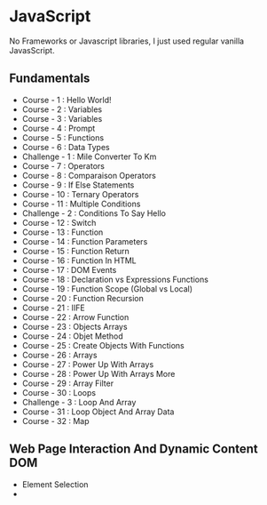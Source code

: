 # JavaScript

No Frameworks or Javascript libraries, I just used regular vanilla JavasScript.


## Fundamentals
- Course - 1 : Hello World!
- Course - 2 : Variables
- Course - 3 : Variables
- Course - 4 : Prompt
- Course - 5 : Functions
- Course - 6 : Data Types
- Challenge - 1 : Mile Converter To Km
- Course - 7 : Operators
- Course - 8 : Comparaison Operators
- Course - 9 : If Else Statements
- Course - 10 : Ternary Operators
- Course - 11 : Multiple Conditions
- Challenge - 2 : Conditions To Say Hello
- Course - 12 : Switch
- Course - 13 : Function
- Course - 14 : Function Parameters
- Course - 15 : Function Return
- Course - 16 : Function In HTML
- Course - 17 : DOM Events
- Course - 18 : Declaration vs Expressions Functions
- Course - 19 : Function Scope (Global vs Local)
- Course - 20 : Function Recursion 
- Course - 21 : IIFE
- Course - 22 : Arrow Function
- Course - 23 : Objects Arrays
- Course - 24 : Objet Method
- Course - 25 : Create Objects With Functions
- Course - 26 : Arrays
- Course - 27 : Power Up With Arrays
- Course - 28 : Power Up With Arrays More
- Course - 29 : Array Filter
- Course - 30 : Loops
- Challenge - 3 : Loop And Array
- Course - 31 : Loop Object And Array Data
- Course - 32 : Map

## Web Page Interaction And Dynamic Content DOM
- Element Selection
- 